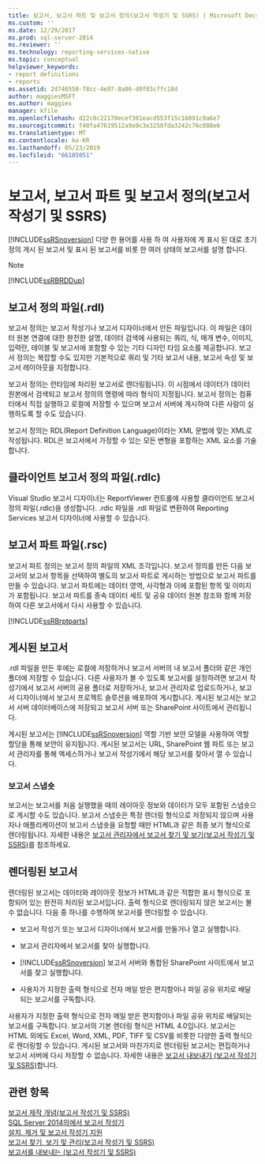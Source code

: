 ```yaml
---
title: 보고서, 보고서 파트 및 보고서 정의(보고서 작성기 및 SSRS) | Microsoft Docs
ms.custom: ''
ms.date: 12/29/2017
ms.prod: sql-server-2014
ms.reviewer: ''
ms.technology: reporting-services-native
ms.topic: conceptual
helpviewer_keywords:
- report definitions
- reports
ms.assetid: 2d746550-f8cc-4e97-8a06-d0f03cffc18d
author: maggiesMSFT
ms.author: maggies
manager: kfile
ms.openlocfilehash: d22c8c22170ecef301eacd553f15c16091c9a6e7
ms.sourcegitcommit: f40fa47619512a9a9c3e3258fda3242c76c008e6
ms.translationtype: MT
ms.contentlocale: ko-KR
ms.lasthandoff: 05/23/2019
ms.locfileid: "66105051"
---
```

# <a name="reports-report-parts-and-report-definitions-report-builder-and-ssrs"></a>보고서, 보고서 파트 및 보고서 정의(보고서 작성기 및 SSRS)
  [!INCLUDE[ssRSnoversion](../../includes/ssrsnoversion-md.md)] 다양 한 용어를 사용 하 여 사용자에 게 표시 된 대로 초기 정의 게시 된 보고서 및 표시 된 보고서를 비롯 한 여러 상태의 보고서를 설명 합니다.  
  
> [!NOTE]  
>  [!INCLUDE[ssRBRDDup](../../includes/ssrbrddup-md.md)]  
  
## <a name="report-definition-rdl-files"></a>보고서 정의 파일(.rdl)  
 보고서 정의는 보고서 작성기나 보고서 디자이너에서 만든 파일입니다. 이 파일은 데이터 원본 연결에 대한 완전한 설명, 데이터 검색에 사용되는 쿼리, 식, 매개 변수, 이미지, 입력란, 테이블 및 보고서에 포함할 수 있는 기타 디자인 타임 요소를 제공합니다. 보고서 정의는 복잡할 수도 있지만 기본적으로 쿼리 및 기타 보고서 내용, 보고서 속성 및 보고서 레이아웃을 지정합니다.  
  
 보고서 정의는 런타임에 처리된 보고서로 렌더링됩니다. 이 시점에서 데이터가 데이터 원본에서 검색되고 보고서 정의의 명령에 따라 형식이 지정됩니다. 보고서 정의는 컴퓨터에서 직접 실행하고 로컬에 저장할 수 있으며 보고서 서버에 게시하여 다른 사람이 실행하도록 할 수도 있습니다.  
  
 보고서 정의는 RDL(Report Definition Language)이라는 XML 문법에 맞는 XML로 작성됩니다. RDL은 보고서에서 가정할 수 있는 모든 변형을 포함하는 XML 요소를 기술합니다.  
  
## <a name="client-report-definition-rdlc-files"></a>클라이언트 보고서 정의 파일(.rdlc)  
 Visual Studio 보고서 디자이너는 ReportViewer 컨트롤에 사용할 클라이언트 보고서 정의 파일(.rdlc)을 생성합니다. .rdlc 파일을 .rdl 파일로 변환하여 Reporting Services 보고서 디자이너에 사용할 수 있습니다.  
  
## <a name="report-part-rsc-files"></a>보고서 파트 파일(.rsc)  
 보고서 파트 정의는 보고서 정의 파일의 XML 조각입니다. 보고서 정의를 만든 다음 보고서의 보고서 항목을 선택하여 별도의 보고서 파트로 게시하는 방법으로 보고서 파트를 만들 수 있습니다. 보고서 파트에는 데이터 영역, 사각형과 이에 포함된 항목 및 이미지가 포함됩니다. 보고서 파트를 종속 데이터 세트 및 공유 데이터 원본 참조와 함께 저장하여 다른 보고서에서 다시 사용할 수 있습니다.  
  
 [!INCLUDE[ssRBrptparts](../../includes/ssrbrptparts-md.md)]  
  
## <a name="published-reports"></a>게시된 보고서  
 .rdl 파일을 만든 후에는 로컬에 저장하거나 보고서 서버의 내 보고서 폴더와 같은 개인 폴더에 저장할 수 있습니다. 다른 사용자가 볼 수 있도록 보고서를 설정하려면 보고서 작성기에서 보고서 서버의 공용 폴더로 저장하거나, 보고서 관리자로 업로드하거나, 보고서 디자이너에서 보고서 프로젝트 솔루션을 배포하여 게시합니다. 게시된 보고서는 보고서 서버 데이터베이스에 저장되고 보고서 서버 또는 SharePoint 사이트에서 관리됩니다.  
  
 게시된 보고서는 [!INCLUDE[ssRSnoversion](../../includes/ssrsnoversion-md.md)] 역할 기반 보안 모델을 사용하여 역할 할당을 통해 보안이 유지됩니다. 게시된 보고서는 URL, SharePoint 웹 파트 또는 보고서 관리자를 통해 액세스하거나 보고서 작성기에서 해당 보고서를 찾아서 열 수 있습니다.  
  
### <a name="report-snapshots"></a>보고서 스냅숏  
 보고서는 보고서를 처음 실행했을 때의 레이아웃 정보와 데이터가 모두 포함된 스냅숏으로 게시할 수도 있습니다. 보고서 스냅숏은 특정 렌더링 형식으로 저장되지 않으며 사용자나 애플리케이션이 보고서 스냅숏을 요청할 때만 HTML과 같은 최종 보기 형식으로 렌더링됩니다. 자세한 내용은 [보고서 관리자에서 보고서 찾기 및 보기&#40;보고서 작성기 및 SSRS&#41;](../report-builder/finding-and-viewing-reports-in-the-web-portal-report-builder-and-ssrs.md)를 참조하세요.  
  
## <a name="rendered-reports"></a>렌더링된 보고서  
 렌더링된 보고서는 데이터와 레이아웃 정보가 HTML과 같은 적합한 표시 형식으로 포함되어 있는 완전히 처리된 보고서입니다. 출력 형식으로 렌더링되지 않은 보고서는 볼 수 없습니다. 다음 중 하나를 수행하여 보고서를 렌더링할 수 있습니다.  
  
-   보고서 작성기 또는 보고서 디자이너에서 보고서를 만들거나 열고 실행합니다.  
  
-   보고서 관리자에서 보고서를 찾아 실행합니다.  
  
-   [!INCLUDE[ssRSnoversion](../../includes/ssrsnoversion-md.md)] 보고서 서버와 통합된 SharePoint 사이트에서 보고서를 찾고 실행합니다.  
  
-   사용자가 지정한 출력 형식으로 전자 메일 받은 편지함이나 파일 공유 위치로 배달되는 보고서를 구독합니다.  
  
 사용자가 지정한 출력 형식으로 전자 메일 받은 편지함이나 파일 공유 위치로 배달되는 보고서를 구독합니다. 보고서의 기본 렌더링 형식은 HTML 4.0입니다. 보고서는 HTML 외에도 Excel, Word, XML, PDF, TIFF 및 CSV를 비롯한 다양한 출력 형식으로 렌더링할 수 있습니다. 게시된 보고서와 마찬가지로 렌더링된 보고서는 편집하거나 보고서 서버에 다시 저장할 수 없습니다. 자세한 내용은 [보고서 내보내기 &#40;보고서 작성기 및 SSRS&#41;](../report-builder/export-reports-report-builder-and-ssrs.md)합니다.  
  
## <a name="see-also"></a>관련 항목  
 [보고서 제작 개념&#40;보고서 작성기 및 SSRS&#41;](report-authoring-concepts-report-builder-and-ssrs.md)   
 [SQL Server 2014의에서 보고서 작성기](../report-builder/report-builder-in-sql-server-2016.md)   
 [설치, 제거 및 보고서 작성기 지원](../install-uninstall-and-report-builder-support.md)   
 [보고서 찾기, 보기 및 관리&#40;보고서 작성기 및 SSRS&#41;](../report-builder/finding-viewing-and-managing-reports-report-builder-and-ssrs.md)   
 [보고서를 내보내는 &#40;보고서 작성기 및 SSRS&#41;](../report-builder/export-reports-report-builder-and-ssrs.md)  
  
  
